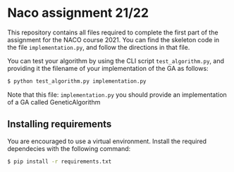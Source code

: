 # Naco assignment 21/22

This repository contains all files required to complete the first part of the assignment for the NACO course 2021.
You can find the skeleton code in the file `implementation.py`, and follow the directions in that file.

You can test your algorithm by using the CLI script `test_algorithm.py`, and providing it the filename of your implementation of the GA as follows:
```bash
$ python test_algorithm.py implementation.py
```
Note that this file: `implementation.py` you should provide an implementation of a GA called GeneticAlgorithm 


## Installing requirements
You are encouraged to use a virtual environment. Install the required dependecies with the following command:
```bash
$ pip install -r requirements.txt
```

